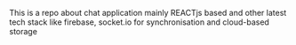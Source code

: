 This is a repo about chat application mainly REACTjs based and other
latest tech stack like firebase, socket.io for synchronisation and cloud-based storage

